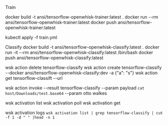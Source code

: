 Train

docker build -t ansi/tensorflow-openwhisk-trainer:latest .
docker run --rm ansi/tensorflow-openwhisk-trainer:latest
docker push     ansi/tensorflow-openwhisk-trainer:latest

kubectl apply -f train.yml


Classify
docker build -t ansi/tensorflow-openwhisk-classify:latest .
docker run -it  --rm ansi/tensorflow-openwhisk-classify:latest /bin/bash
docker push     ansi/tensorflow-openwhisk-classify:latest

wsk action delete tensorflow-classify
wsk action create tensorflow-classify --docker ansi/tensorflow-openwhisk-classify:dev -a {"a": "s"}
wsk action get    tensorflow-classift --url

wsk action invoke --result tensorflow-classify --param payload `cat host/Downloads/test.base64` --param otto walkes

wsk activation list
wsk activation poll
wsk activation get 

wsk activation logs `wsk activation list | grep tensorflow-classify | cut -f 1 -d " " |head -n 1`

